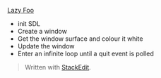 [Lazy Foo](https://lazyfoo.net/tutorials/SDL/01_hello_SDL/index2.php)

 - init SDL
 - Create a window
 - Get the window surface and colour it white
 - Update the window
 - Enter an infinite loop until a quit event is polled

> Written with [StackEdit](https://stackedit.io/).